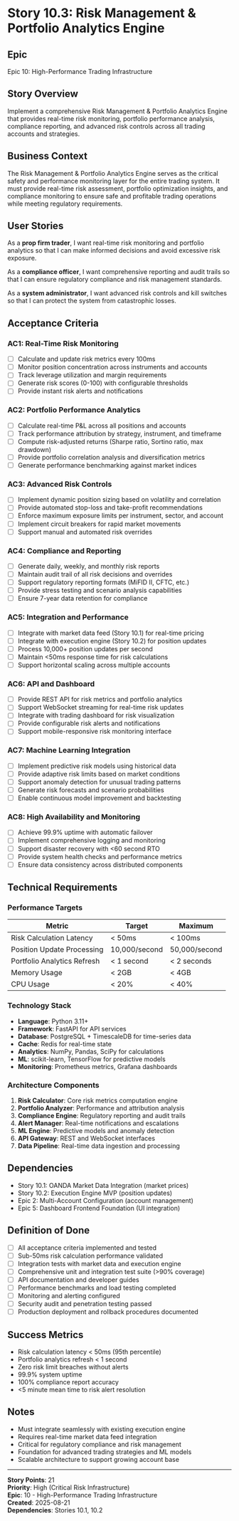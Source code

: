 # Story 10.3: Risk Management & Portfolio Analytics Engine

## Epic
Epic 10: High-Performance Trading Infrastructure

## Story Overview
Implement a comprehensive Risk Management & Portfolio Analytics Engine that provides real-time risk monitoring, portfolio performance analysis, compliance reporting, and advanced risk controls across all trading accounts and strategies.

## Business Context
The Risk Management & Portfolio Analytics Engine serves as the critical safety and performance monitoring layer for the entire trading system. It must provide real-time risk assessment, portfolio optimization insights, and compliance monitoring to ensure safe and profitable trading operations while meeting regulatory requirements.

## User Stories
As a **prop firm trader**, I want real-time risk monitoring and portfolio analytics so that I can make informed decisions and avoid excessive risk exposure.

As a **compliance officer**, I want comprehensive reporting and audit trails so that I can ensure regulatory compliance and risk management standards.

As a **system administrator**, I want advanced risk controls and kill switches so that I can protect the system from catastrophic losses.

## Acceptance Criteria

### AC1: Real-Time Risk Monitoring
- [ ] Calculate and update risk metrics every 100ms
- [ ] Monitor position concentration across instruments and accounts
- [ ] Track leverage utilization and margin requirements
- [ ] Generate risk scores (0-100) with configurable thresholds
- [ ] Provide instant risk alerts and notifications

### AC2: Portfolio Performance Analytics
- [ ] Calculate real-time P&L across all positions and accounts
- [ ] Track performance attribution by strategy, instrument, and timeframe
- [ ] Compute risk-adjusted returns (Sharpe ratio, Sortino ratio, max drawdown)
- [ ] Provide portfolio correlation analysis and diversification metrics
- [ ] Generate performance benchmarking against market indices

### AC3: Advanced Risk Controls
- [ ] Implement dynamic position sizing based on volatility and correlation
- [ ] Provide automated stop-loss and take-profit recommendations
- [ ] Enforce maximum exposure limits per instrument, sector, and account
- [ ] Implement circuit breakers for rapid market movements
- [ ] Support manual and automated risk overrides

### AC4: Compliance and Reporting
- [ ] Generate daily, weekly, and monthly risk reports
- [ ] Maintain audit trail of all risk decisions and overrides
- [ ] Support regulatory reporting formats (MiFID II, CFTC, etc.)
- [ ] Provide stress testing and scenario analysis capabilities
- [ ] Ensure 7-year data retention for compliance

### AC5: Integration and Performance
- [ ] Integrate with market data feed (Story 10.1) for real-time pricing
- [ ] Integrate with execution engine (Story 10.2) for position updates
- [ ] Process 10,000+ position updates per second
- [ ] Maintain <50ms response time for risk calculations
- [ ] Support horizontal scaling across multiple accounts

### AC6: API and Dashboard
- [ ] Provide REST API for risk metrics and portfolio analytics
- [ ] Support WebSocket streaming for real-time risk updates
- [ ] Integrate with trading dashboard for risk visualization
- [ ] Provide configurable risk alerts and notifications
- [ ] Support mobile-responsive risk monitoring interface

### AC7: Machine Learning Integration
- [ ] Implement predictive risk models using historical data
- [ ] Provide adaptive risk limits based on market conditions
- [ ] Support anomaly detection for unusual trading patterns
- [ ] Generate risk forecasts and scenario probabilities
- [ ] Enable continuous model improvement and backtesting

### AC8: High Availability and Monitoring
- [ ] Achieve 99.9% uptime with automatic failover
- [ ] Implement comprehensive logging and monitoring
- [ ] Support disaster recovery with <60 second RTO
- [ ] Provide system health checks and performance metrics
- [ ] Ensure data consistency across distributed components

## Technical Requirements

### Performance Targets
| Metric | Target | Maximum |
|--------|--------|---------|
| Risk Calculation Latency | < 50ms | < 100ms |
| Position Update Processing | 10,000/second | 50,000/second |
| Portfolio Analytics Refresh | < 1 second | < 2 seconds |
| Memory Usage | < 2GB | < 4GB |
| CPU Usage | < 20% | < 40% |

### Technology Stack
- **Language**: Python 3.11+
- **Framework**: FastAPI for API services
- **Database**: PostgreSQL + TimescaleDB for time-series data
- **Cache**: Redis for real-time state
- **Analytics**: NumPy, Pandas, SciPy for calculations
- **ML**: scikit-learn, TensorFlow for predictive models
- **Monitoring**: Prometheus metrics, Grafana dashboards

### Architecture Components
1. **Risk Calculator**: Core risk metrics computation engine
2. **Portfolio Analyzer**: Performance and attribution analysis
3. **Compliance Engine**: Regulatory reporting and audit trails  
4. **Alert Manager**: Real-time notifications and escalations
5. **ML Engine**: Predictive models and anomaly detection
6. **API Gateway**: REST and WebSocket interfaces
7. **Data Pipeline**: Real-time data ingestion and processing

## Dependencies
- Story 10.1: OANDA Market Data Integration (market prices)
- Story 10.2: Execution Engine MVP (position updates)
- Epic 2: Multi-Account Configuration (account management)
- Epic 5: Dashboard Frontend Foundation (UI integration)

## Definition of Done
- [ ] All acceptance criteria implemented and tested
- [ ] Sub-50ms risk calculation performance validated
- [ ] Integration tests with market data and execution engine
- [ ] Comprehensive unit and integration test suite (>90% coverage)
- [ ] API documentation and developer guides
- [ ] Performance benchmarks and load testing completed
- [ ] Monitoring and alerting configured
- [ ] Security audit and penetration testing passed
- [ ] Production deployment and rollback procedures documented

## Success Metrics
- Risk calculation latency < 50ms (95th percentile)
- Portfolio analytics refresh < 1 second
- Zero risk limit breaches without alerts
- 99.9% system uptime
- 100% compliance report accuracy
- <5 minute mean time to risk alert resolution

## Notes
- Must integrate seamlessly with existing execution engine
- Requires real-time market data feed integration
- Critical for regulatory compliance and risk management
- Foundation for advanced trading strategies and ML models
- Scalable architecture to support growing account base

---

**Story Points**: 21  
**Priority**: High (Critical Risk Infrastructure)  
**Epic**: 10 - High-Performance Trading Infrastructure  
**Created**: 2025-08-21  
**Dependencies**: Stories 10.1, 10.2